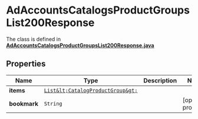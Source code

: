 

# AdAccountsCatalogsProductGroupsList200Response

The class is defined in **[AdAccountsCatalogsProductGroupsList200Response.java](../../src/main/java/org/openapitools/model/AdAccountsCatalogsProductGroupsList200Response.java)**

## Properties

Name | Type | Description | Notes
------------ | ------------- | ------------- | -------------
**items** | [`List&lt;CatalogProductGroup&gt;`](CatalogProductGroup.md) |  | 
**bookmark** | `String` |  |  [optional property]




